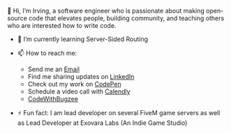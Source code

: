 👋 Hi, I’m Irving, a software engineer who is passionate about making open-source code that elevates people,
building community, and teaching others who are interested how to write code. 
- 🌱 I’m currently learning Server-Sided Routing
- 📫 How to reach me:
  - Send me an [Email](irvingcsylva@gmail.com)
  - Find me sharing updates on [LinkedIn](www.linkedin.com/in/irvingsylva)
  - Check out my work on [CodePen](https://codepen.io/SylvaDev)
  - Schedule a video call with [Calendly](https://calendly.com/irvingcsylva)
  - [CodeWithBugzee](https://bugzeedev.wixstudio.io/codewithbugzee)
    
- ⚡ Fun fact: I am lead developer on several FiveM game servers
  as well as Lead Developer at Exovara Labs (An Indie Game Studio)

<!---
SylvaDev/SylvaDev is a ✨ special ✨ repository because its `README.md` (this file) appears on your GitHub profile.
You can click the Preview link to take a look at your changes.
--->
